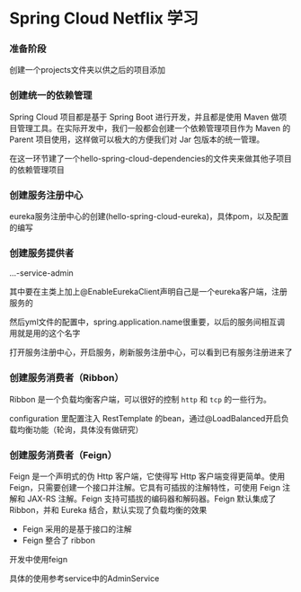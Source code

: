 # Spring Cloud Netflix 学习

### 准备阶段

创建一个projects文件夹以供之后的项目添加


### 创建统一的依赖管理

Spring Cloud 项目都是基于 Spring Boot 进行开发，并且都是使用 Maven 做项目管理工具。在实际开发中，我们一般都会创建一个依赖管理项目作为 Maven 的 Parent 项目使用，这样做可以极大的方便我们对 Jar 包版本的统一管理。

在这一环节建了一个hello-spring-cloud-dependencies的文件夹来做其他子项目的依赖管理项目

### 创建服务注册中心
eureka服务注册中心的创建(hello-spring-cloud-eureka)，具体pom，以及配置的编写
### 创建服务提供者
...-service-admin

其中要在主类上加上@EnableEurekaClient声明自己是一个eureka客户端，注册服务的

然后yml文件的配置中，spring.application.name很重要，以后的服务间相互调用就是用的这个名字

打开服务注册中心，开启服务，刷新服务注册中心，可以看到已有服务注册进来了

### 创建服务消费者（Ribbon）
Ribbon 是一个负载均衡客户端，可以很好的控制 `http` 和 `tcp` 的一些行为。

configuration 里配置注入 RestTemplate 的bean，通过@LoadBalanced开启负载均衡功能（轮询，具体没有做研究）
### 创建服务消费者（Feign）
Feign 是一个声明式的伪 Http 客户端，它使得写 Http 客户端变得更简单。使用 Feign，只需要创建一个接口并注解。它具有可插拔的注解特性，可使用 Feign 注解和 JAX-RS 注解。Feign 支持可插拔的编码器和解码器。Feign 默认集成了 Ribbon，并和 Eureka 结合，默认实现了负载均衡的效果
- Feign 采用的是基于接口的注解
- Feign 整合了 ribbon

开发中使用feign

具体的使用参考service中的AdminService